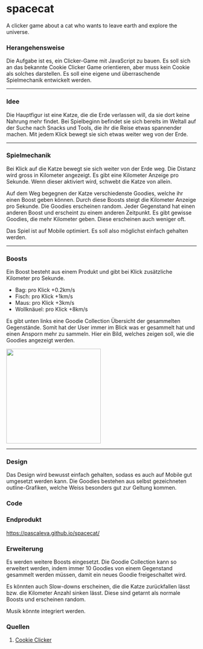 # spacecat
A clicker game about a cat who wants to leave earth and explore the universe.

### Herangehensweise
Die Aufgabe ist es, ein Clicker-Game mit JavaScript zu bauen. Es soll sich an das bekannte Cookie Clicker Game orientieren, aber muss kein Cookie als solches darstellen. Es soll eine eigene und überraschende Spielmechanik entwickelt werden.


---

### Idee
Die Hauptfigur ist eine Katze, die die Erde verlassen will, da sie dort keine Nahrung mehr findet. Bei Spielbeginn befindet sie sich bereits im Weltall auf der Suche nach Snacks und Tools, die ihr die Reise etwas spannender machen. Mit jedem Klick bewegt sie sich etwas weiter weg von der Erde.

---

### Spielmechanik
Bei Klick auf die Katze bewegt sie sich weiter von der Erde weg. Die Distanz wird gross in Kilometer angezeigt. Es gibt eine Kilometer Anzeige pro Sekunde. Wenn dieser aktiviert wird, schwebt die Katze von allein.

Auf dem Weg begegnen der Katze verschiedenste Goodies, welche ihr einen Boost geben können. Durch diese Boosts steigt die Kilometer Anzeige pro Sekunde. Die Goodies erscheinen random. Jeder Gegenstand hat einen anderen Boost und erscheint zu einem anderen Zeitpunkt. Es gibt gewisse Goodies, die mehr Kilometer geben. Diese erscheinen auch weniger oft. 

Das Spiel ist auf Mobile optimiert. Es soll also möglichst einfach gehalten werden. 

---

### Boosts
Ein Boost besteht aus einem Produkt und gibt bei Klick zusätzliche Kilometer pro Sekunde. 

* Bag: pro Klick +0.2km/s
* Fisch: pro Klick +1km/s
* Maus: pro Klick +3km/s
* Wollknäuel: pro Klick +8km/s 

 Es gibt unten links eine Goodie Collection Übersicht der gesammelten Gegenstände. Somit hat der User immer im Blick was er gesammelt hat und einen Ansporn mehr zu sammeln. Hier ein Bild, welches zeigen soll, wie die Goodies angezeigt werden. 
 
<img src="https://i.imgur.com/vNbcxNh.png" width="250">


---

### Design
Das Design wird bewusst einfach gehalten, sodass es auch auf Mobile gut umgesetzt werden kann. Die Goodies bestehen aus selbst gezeichneten outline-Grafiken, welche Weiss besonders gut zur Geltung kommen.

### Code


### Endprodukt
https://pascaleva.github.io/spacecat/

### Erweiterung
Es werden weitere Boosts eingesetzt. Die Goodie Collection kann so erweitert werden, indem immer 10 Goodies von einem Gegenstand gesammelt werden müssen, damit ein neues Goodie freigeschaltet wird.

Es könnten auch Slow-downs erscheinen, die die Katze zurückfallen lässt bzw. die Kilometer Anzahl sinken lässt. Diese sind getarnt als normale Boosts und erscheinen random. 

Musik könnte integriert werden.


### Quellen
1. [Cookie Clicker](http://orteil.dashnet.org/cookieclicker/)

